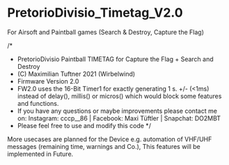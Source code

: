 # PretorioDivisio_Timetag_V2.0
For Airsoft and Paintball games (Search &amp; Destroy, Capture the Flag)

/*
 * PretorioDivisio Paintball TIMETAG for Capture the Flag + Search and Destroy
 * (C) Maximilian Tuftner 2021 (Wirbelwind)
 * Firmware Version 2.0
 * FW2.0 uses the 16-Bit Timer1 for exactly generating 1 s. +/- (<1ms) 
   instead of delay(), millis() or micros() which would block some features and functions.
 * If you have any questions or maybe improvements please contact me on:
   Instagram: cccp__86 | Facebook: Maxi Tüftler | Snapchat: DO2MBT
 * Please feel free to use and modify this code
*/

More usecases are planned for the Device e.g. automation of VHF/UHF messages (remaining time, warnings and Co.),
This features will be implemented in Future.
